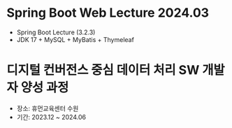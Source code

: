 # Spring Boot Web Lecture 2024.03
- Spring Boot Lecture (3.2.3)
- JDK 17 + MySQL + MyBatis + Thymeleaf
# 디지털 컨버전스 중심 데이터 처리 SW 개발자 양성 과정
- 장소: 휴먼교육센터 수원
- 기간: 2023.12 ~ 2024.06
